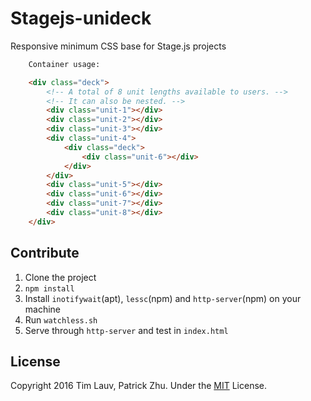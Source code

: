 Stagejs-unideck
===============
Responsive minimum CSS base for Stage.js projects

```html
    Container usage:

    <div class="deck">
        <!-- A total of 8 unit lengths available to users. -->
        <!-- It can also be nested. -->
        <div class="unit-1"></div>
        <div class="unit-2"></div>
        <div class="unit-3"></div>
        <div class="unit-4">
            <div class="deck">
                <div class="unit-6"></div>
            </div>
        </div>
        <div class="unit-5"></div>
        <div class="unit-6"></div>
        <div class="unit-7"></div>
        <div class="unit-8"></div>
    </div>
```

Contribute
----------
1. Clone the project
2. `npm install`
3. Install `inotifywait`(apt), `lessc`(npm) and `http-server`(npm) on your machine
4. Run `watchless.sh`
5. Serve through `http-server` and test in `index.html`

License
-------
Copyright 2016 Tim Lauv, Patrick Zhu. 
Under the [MIT](http://opensource.org/licenses/MIT) License.